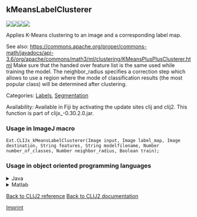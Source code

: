 ## kMeansLabelClusterer
<img src="images/mini_empty_logo.png"/><img src="images/mini_empty_logo.png"/><img src="images/mini_clijx_logo.png"/><img src="images/mini_empty_logo.png"/>

Applies K-Means clustering to an image and a corresponding label map. 

See also: https://commons.apache.org/proper/commons-math/javadocs/api-3.6/org/apache/commons/math3/ml/clustering/KMeansPlusPlusClusterer.html
Make sure that the handed over feature list is the same used while training the model.
The neighbor_radius specifies a correction step which allows to use a region where the mode of 
classification results (the most popular class) will be determined after clustering.

Categories: [Labels](https://clij.github.io/clij2-docs/reference__label), [Segmentation](https://clij.github.io/clij2-docs/reference__segmentation)

Availability: Available in Fiji by activating the update sites clij and clij2.
This function is part of clijx_-0.30.2.0.jar.

### Usage in ImageJ macro
```
Ext.CLIJx_kMeansLabelClusterer(Image input, Image label_map, Image destination, String features, String modelfilename, Number number_of_classes, Number neighbor_radius, Boolean train);
```


### Usage in object oriented programming languages



<details>

<summary>
Java
</summary>
<pre class="highlight">// init CLIJ and GPU
import net.haesleinhuepf.clijx.CLIJx;
import net.haesleinhuepf.clij.clearcl.ClearCLBuffer;
CLIJx clijx = CLIJx.getInstance();

// get input parameters
ClearCLBuffer input = clijx.push(inputImagePlus);
ClearCLBuffer label_map = clijx.push(label_mapImagePlus);
destination = clijx.create(input);
int number_of_classes = 10;
int neighbor_radius = 20;
boolean train = true;
</pre>

<pre class="highlight">
// Execute operation on GPU
clijx.kMeansLabelClusterer(input, label_map, destination, features, modelfilename, number_of_classes, neighbor_radius, train);
</pre>

<pre class="highlight">
// show result
destinationImagePlus = clijx.pull(destination);
destinationImagePlus.show();

// cleanup memory on GPU
clijx.release(input);
clijx.release(label_map);
clijx.release(destination);
</pre>

</details>



<details>

<summary>
Matlab
</summary>
<pre class="highlight">% init CLIJ and GPU
clijx = init_clatlabx();

% get input parameters
input = clijx.pushMat(input_matrix);
label_map = clijx.pushMat(label_map_matrix);
destination = clijx.create(input);
number_of_classes = 10;
neighbor_radius = 20;
train = true;
</pre>

<pre class="highlight">
% Execute operation on GPU
clijx.kMeansLabelClusterer(input, label_map, destination, features, modelfilename, number_of_classes, neighbor_radius, train);
</pre>

<pre class="highlight">
% show result
destination = clijx.pullMat(destination)

% cleanup memory on GPU
clijx.release(input);
clijx.release(label_map);
clijx.release(destination);
</pre>

</details>



[Back to CLIJ2 reference](https://clij.github.io/clij2-docs/reference)
[Back to CLIJ2 documentation](https://clij.github.io/clij2-docs)

[Imprint](https://clij.github.io/imprint)
